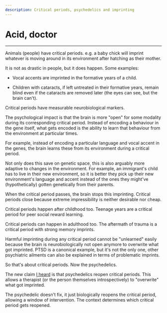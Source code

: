 ```yaml
---
description: Critical periods, psychedelics and imprinting
---
```


# Acid, doctor

---

Animals (people) have critical periods. e.g. a baby chick will imprint whatever
is moving around in its environment after hatching as their mother.

It is not as drastic in people, but it does happen. Some examples:

-   Vocal accents are imprinted in the formative years of a child.

-   Children with cataracts, if left untreated in their formative years, remain
    blind even if the cataracts are removed later (the eyes can see, but the
    brain can't).

Critical periods have measurable neurobiological markers.

The psychological impact is that the brain is more "open" for some modality
during its corresponding critical period. Instead of encoding a behaviour in the
gene itself, what gets encoded is the ability to learn that behaviour from the
environment at particular times.

For example, instead of encoding a particular language and vocal accent in the
genes, the brain learns these from its environment during a critical period.

Not only does this save on genetic space, this is also arguably more adaptive to
changes in the environment. For example, an immigrant's child has to live in
their new environment, so it is better they pick up their new environment's
language and accent instead of the ones they might've (hypothetically) gotten
genetically from their parents.

When the critical period passes, the brain stops this imprinting. Critical
periods close because extreme impressibility is neither desirable nor cheap.

Critical periods happen after childhood too. Teenage years are a critical period
for peer social reward learning.

Critical periods can happen in adulthood too. The aftermath of trauma is a
critical period with strong memory imprints.

Harmful imprinting during any critical period cannot be "unlearned" easily
because the brain is neurobiologically not open anymore to overwrite what got
imprinted. PTSD is a canonical example, but it's not the only one, other
psychiatric ailments can also be explained in terms of problematic imprints.

So that's about critical periods. Now the psychedelics.

The new claim
[I heard](https://play.prx.org/listen?ge=prx_5340_76540266-c071-4cd9-8403-c3acca82cff0&uf=http%3A%2F%2Fjoy.quantamagazine.org)
is that psychedelics reopen critical periods. This allows a therapist (or the
person themselves introspectively) to "overwrite" what got imprinted.

The psychedelic doesn't fix, it just biologically reopens the critical period,
allowing a window of intervention. The context determines which critical period
gets reopened.
